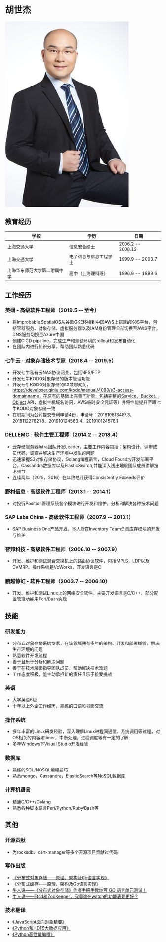 # 胡世杰

![胡世杰](https://raw.githubusercontent.com/stuarthu/resume/master/resource/hsj.jpg)

## 教育经历

| 学校 | 学历 | 日期 |
| ------ | ------ | ------ |
| 上海交通大学 | 信息安全硕士 | 2006.2 -- 2008.12 |
| 上海交通大学 | 电子信息与信息工程学士 | 1999.9 -- 2003.7 |
| 上海华东师范大学第二附属中学 | 高中（上海理科班） | 1996.9 -- 1999.6 |

## 工作经历

### 英礴 - 高级软件工程师（2019.5 -- 至今）
* 将Improbable SpatialOS从谷歌GKE移植到中国AWS上搭建的K8S平台，包括容器服务、对象存储、虚拟服务器以及IAM身份管理全部切换至AWS平台，DNS服务切换至Azure中国
* 创建CICD pipeline，完成生产和测试环境的rollout和发布自动化
* 在团队内进行知识分享，帮助团队熟悉代码

### 七牛云 - 对象存储技术专家（2018.4 -- 2019.5）
* 开发七牛私有云NAS协议网关，包括NFS/FTP
* 开发七牛KODO对象存储的版本管理功能
* 开发七牛KODO对象存储的S3兼容网关，https://developer.qiniu.com/kodo/manual/4088/s3-access-domainname，在原有的基础上完善了功能，包括完整的Service、Bucket、Object API，虚拟主机域名访问，AWS临时安全凭证等）并将性能提升至跟七牛KODO对象存储一致
* 在职期间为公司提交专利申请4份，申请号：201810813487.3、201811227621.8、201910124563.4、201910124576.1

### DELLEMC - 软件主管工程师（2014.2 -- 2018.4）
* 云存储服务器Infra团队开发Leader，主要工作内容包括：架构设计，评审成员代码，调查并解决生产环境中发生的问题
* 迅速掌握S3对象存储协议，Golang编程语言，Cloud Foundry开发部署平台，Cassandra数据库以及ElasticSearch,并能深入浅出地跟团队成员讲解技术细节
* 连续两年（2015，2016）在年终总评获得Consistently Exceeds评价

### 野村信息 - 高级软件工程师（2013.1 -- 2014.1）
* 对投行Position管理系统各个模块进行开发和维护。分析和解决各种技术问题

### SAP Labs China - 高级软件工程师（2007.9 -- 2013.1）
* SAP Business One产品开发。本人所在Inventory Team负责库存模块的开发与维护

### 智邦科技 - 高级软件工程师（2006.10 -- 2007.9）
* 开发、维护和测试混合交换机上的路由协议软件，包括MPLS，LDP以及DVMRP。操作系统是VxWorks，开发语言是C

### 鹏越惊虹 - 软件工程师（2003.7 -- 2006.10）
* 开发、维护和测试Linux上的网络安全软件。主要开发语言是C/C++，部分配置管理功能用Perl/Bash实现

## 技能

### 研发能力
* 分布式对象存储系统专家，在该领域拥有多年的架构、开发和部署经验，解决生产环境的问题
* 熟悉软件开发流程
* 善于且乐于分析和解决问题
* 善于在技术层面指导团队成员，帮助解决技术难题
* 工作态度积极，能主动承担新的责任且乐于接受挑战

### 英语
* 大学英语6级
* 十年以上外企工作经历，熟练的口语和书面交流

### 操作系统
* 多年丰富的Linux研发经验，深入理解Linux进程间通信，系统调用等过程，对OS相关的内容如timer，中断处理，进程调度等有一定的了解
* 多年Windows下Visual Studio开发经验

### 数据库
* 熟练的SQL/NOSQL编程技巧
* 熟悉mongo，Cassandra，ElasticSearch等NoSQL数据库

### 计算机语言
* 精通C/C++/Golang
* 熟悉各种脚本语言Perl/Python/Ruby/Bash等

## 其他

### 开源贡献
* 为rocksdb、cert-manager等多个开源项目贡献过代码

### 写作出版
* [《分布式对象存储——原理、架构及Go语言实现》](https://www.epubit.com/book/detail/35229)
* [《分布式缓存——原理、架构及Go语言实现》](https://www.epubit.com/book/detail/39324)
* [牛人说——《分布式对象存储》作者手把手教你写 GO 语言单元测试！](https://mp.weixin.qq.com/s?__biz=MjM5NzAwNDI4Mg==&mid=2652196413&idx=1&sn=49d1a46b5eb2e618ff806e86cf306fe0&chksm=bd0178a88a76f1be0b8f32277826ca7238129d0202ffc1f0d38d54cf159faf02b9ae0068e368&scene=0&key=89d12b870c1b66b5ec43e88c0faf319b337a93be60e7c8c5df07f638b88bd261fcb6d999ba21f36f05ac827acc7eac692cc646d49f8ace1b4f97a83f74afbb2b4f3ed084dd670e72acf9e4f297e0d1ad&ascene=1&uin=MjEzNDk3NjI2MQ%3D%3D&devicetype=Windows+10&version=62060739&lang=zh_CN&pass_ticket=PseL9vQ%2FvE%2FIyMdO6JNVhkQskGYFgovcHIXJMyAXAw74%2FM%2FpWFIAT%2FyjUo31BACt)
* [牛人说——Etcd和ZooKeeper，究竟谁在watch的功能表现更好？](https://mp.weixin.qq.com/s?__biz=MjM5NzAwNDI4Mg==&mid=2652196648&idx=1&sn=aa43f22f40530ddb98d57d46be62e8f5&chksm=bd0179bd8a76f0ab6f293b33c7835b62171c022dc1142954a0de672916de7e2c88ccb5207364&scene=0&xtrack=1&key=ea0a47f5b68e2b15fcecaa76021ff7af63d7f87a40c59c8dbd036bc83feb60d8983af49b3cd4610202efc59db73494237dd4b45007263ef367a22d419726eb227a616ca2c0adae9ec440124531dfa727&ascene=1&uin=MjEzNDk3NjI2MQ%3D%3D&devicetype=Windows+10&version=62060739&lang=zh_CN&pass_ticket=lngljQjNHjaKs%2BN7P5RV8mDTDd5mXv%2BxcLvdr44y8pkX99xXecsXoIuwxruiGNa7)

### 技术翻译
* [《JavaScript面向对象精要》](https://www.epubit.com/book/detail/33175)
* [《Python和HDF5大数据应用》](https://www.epubit.com/book/detail/15126)
* [《Python高性能编程》](https://www.epubit.com/book/detail/14722)
